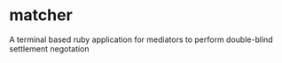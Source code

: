 matcher
=======

A terminal based ruby application for mediators to perform double-blind settlement negotation
